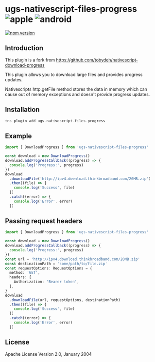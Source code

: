 # ugs-nativescript-files-progress ![apple](https://cdn3.iconfinder.com/data/icons/picons-social/57/16-apple-32.png) ![android](https://cdn4.iconfinder.com/data/icons/logos-3/228/android-32.png)

[![npm version](https://badge.fury.io/js/ugs-nativescript-files-progress.svg)](http://badge.fury.io/js/ugs-nativescript-files-progress)

## Introduction

This plugin is a fork from https://github.com/tobydeh/nativescript-download-progress

This plugin allows you to download large files and provides progress updates.

Nativescripts http.getFile method stores the data in memory which can cause out of memory exceptions and doesn't provide progress updates.

## Installation

```javascript
tns plugin add ugs-nativescript-files-progress
```

## Example

```typescript
import { DownloadProgress } from 'ugs-nativescript-files-progress'

const download = new DownloadProgress()
download.addProgressCallback((progress) => {
  console.log('Progress:', progress)
})
download
  .downloadFile('http://ipv4.download.thinkbroadband.com/20MB.zip')
  .then((file) => {
    console.log('Success', file)
  })
  .catch((error) => {
    console.log('Error', error)
  })
```

## Passing request headers

```typescript
import { DownloadProgress } from 'ugs-nativescript-files-progress'

const download = new DownloadProgress()
download.addProgressCallback((progress) => {
  console.log('Progress:', progress)
})
const url = 'http://ipv4.download.thinkbroadband.com/20MB.zip'
const destinationPath = 'some/path/to/file.zip'
const requestOptions: RequestOptions = {
  method: 'GET',
  headers: {
    Authorization: 'Bearer token',
  },
}
download
  .downloadFile(url, requestOptions, destinationPath)
  .then((file) => {
    console.log('Success', file)
  })
  .catch((error) => {
    console.log('Error', error)
  })
```

## License

Apache License Version 2.0, January 2004
